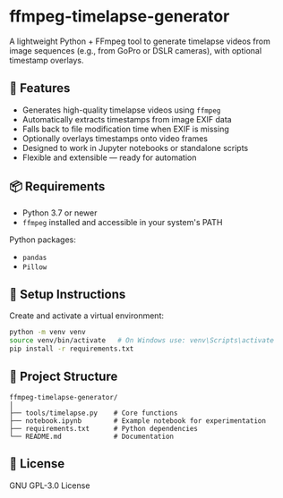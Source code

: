 
# ffmpeg-timelapse-generator

A lightweight Python + FFmpeg tool to generate timelapse videos from image sequences (e.g., from GoPro or DSLR cameras), with optional timestamp overlays.

## 🚀 Features

- Generates high-quality timelapse videos using `ffmpeg`
- Automatically extracts timestamps from image EXIF data
- Falls back to file modification time when EXIF is missing
- Optionally overlays timestamps onto video frames
- Designed to work in Jupyter notebooks or standalone scripts
- Flexible and extensible — ready for automation

## 📦 Requirements

- Python 3.7 or newer
- `ffmpeg` installed and accessible in your system's PATH

Python packages:
- `pandas`
- `Pillow`

## 🔧 Setup Instructions

Create and activate a virtual environment:

```bash
python -m venv venv
source venv/bin/activate   # On Windows use: venv\Scripts\activate
pip install -r requirements.txt
```

## 📂 Project Structure

```
ffmpeg-timelapse-generator/
│
├── tools/timelapse.py    # Core functions
├── notebook.ipynb        # Example notebook for experimentation
├── requirements.txt      # Python dependencies
└── README.md             # Documentation
```

## 📝 License

GNU GPL-3.0 License
